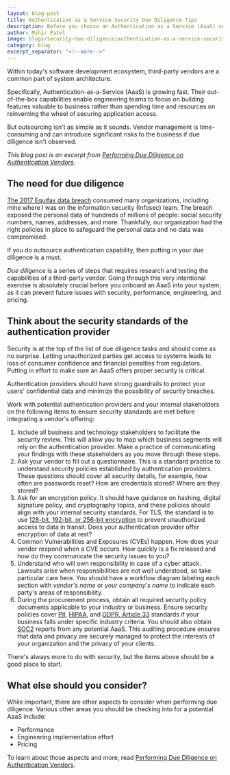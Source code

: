 ```yaml
---
layout: blog-post
title: Authentication as a Service Security Due Diligence Tips
description: Before you choose an Authentication as a Service (AaaS) vendor, what kind of security due diligence should you perform?
author: Mihir Patel
image: blogs/security-due-diligence/authentication-as-a-service-security-due-diligence-tips-header-image.png
category: blog
excerpt_separator: "<!--more-->"
---
```


Within today's software development ecosystem, third-party vendors are a common part of system architecture. 

Specifically, Authentication-as-a-Service (AaaS) is growing fast. Their out-of-the-box capabilities enable engineering teams to focus on building features valuable to business rather than spending time and resources on reinventing the wheel of securing application access.

<!--more-->

But outsourcing isn't as simple as it sounds. Vendor management is time-consuming and can introduce significant risks to the business if due diligence isn't observed.
 
_This blog post is an excerpt from [Performing Due Diligence on Authentication Vendors](/learn/expert-advice/identity-basics/due-diligence-authentication-vendors/)._

## The need for due diligence

[The 2017 Equifax data breach](https://en.wikipedia.org/wiki/2017_Equifax_data_breach) consumed many organizations, including mine where I was on the information security (Infosec) team. The breach exposed the personal data of hundreds of millions of people: social security numbers, names, addresses, and more. Thankfully, our organization had the right policies in place to safeguard the personal data and no data was compromised. 

If you do outsource authentication capability, then putting in your due diligence is a must.
 
_Due diligence_ is a series of steps that requires research and testing the capabilities of a third-party vendor. Going through this very intentional exercise is absolutely crucial before you onboard an AaaS into your system, as it can prevent future issues with security, performance, engineering, and pricing.

## Think about the security standards of the authentication provider

Security is at the top of the list of due diligence tasks and should come as no surprise. Letting unauthorized parties get access to systems leads to loss of consumer confidence and financial penalties from regulators. Putting in effort to make sure an AaaS offers proper security is critical.

Authentication providers should have strong guardrails to protect your users' confidential data and minimize the possibility of security breaches. 

Work with potential authentication providers and your internal stakeholders on the following items to ensure security standards are met before integrating a vendor's offering:

1. Include all business and technology stakeholders to facilitate the security review. This will allow you to map which business segments will rely on the authentication provider. Make a practice of communicating your findings with these stakeholders as you move through these steps.
1. Ask your vendor to fill out a questionnaire. This is a standard practice to understand security policies established by authentication providers. These questions should cover all security details, for example, how often are passwords reset? How are credentials stored? Where are they stored?
1. Ask for an encryption policy. It should have guidance on hashing, digital signature policy, and cryptography topics, and these policies should align with your internal security standards. For TLS, the standard is to use [128-bit, 192-bit, or 256-bit encryption](https://www.clickssl.net/blog/128-bit-ssl-encryption-vs-256-bit-ssl-encryption) to prevent unauthorized access to data in transit. Does your authentication provider offer encryption of data at rest?
1. Common Vulnerabilities and Exposures (CVEs) happen. How does your vendor respond when a CVE occurs. How quickly is a fix released and how do they communicate the security issues to you?
1. Understand who will own responsibility in case of a cyber attack. Lawsuits arise when responsibilities are not well understood, so take particular care here. You should have a workflow diagram labeling each section with _vendor's name_ or _your company's name_ to indicate each party's areas of responsibility.
1. During the procurement process, obtain all required security policy documents applicable to your industry or business. Ensure security policies cover [PII](https://www.dol.gov/general/ppii#:~:text=Personal%20Identifiable%20Information%20(PII)%20is%20defined%20as%3A&text=DOL%20internal%20policy%20specifies%20the,to%20which%20they%20have%20access), [HIPAA](https://www.hhs.gov/hipaa/index.html), and [GDPR, Article 33](https://en.wikipedia.org/wiki/General_Data_Protection_Regulation) standards if your business falls under specific industry criteria. You should also obtain [SOC2](https://www.aicpa.org/interestareas/frc/assuranceadvisoryservices/aicpasoc2report.html) reports from any potential AaaS. This auditing procedure ensures that data and privacy are securely managed to protect the interests of your organization and the privacy of your clients.

There's always more to do with security, but the items above should be a good place to start. 

## What else should you consider?

While important, there are other aspects to consider when performing due diligence. Various other areas you should be checking into for a potential AaaS include:

* Performance
* Engineering implementation effort
* Pricing 

To learn about those aspects and more, read [Performing Due Diligence on Authentication Vendors](/learn/expert-advice/identity-basics/due-diligence-authentication-vendors/).
